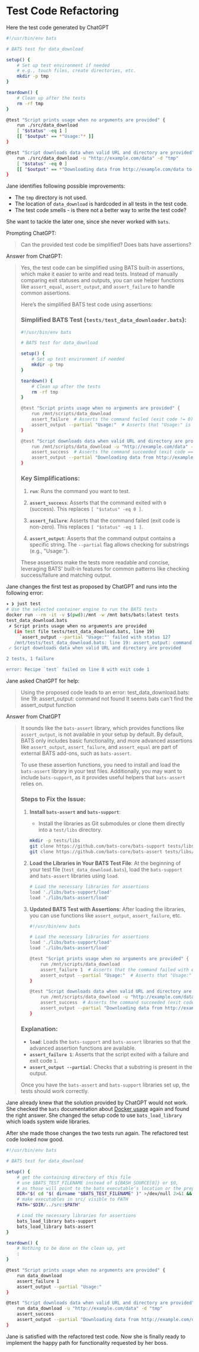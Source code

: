 # Test Code Refactoring

Here the test code generated by ChatGPT

```bash
#!/usr/bin/env bats

# BATS test for data_download

setup() {
    # Set up test environment if needed
    # e.g., touch files, create directories, etc.
    mkdir -p tmp
}

teardown() {
    # Clean up after the tests
    rm -rf tmp
}

@test "Script prints usage when no arguments are provided" {
    run ./src/data_download
    [ "$status" -eq 1 ]
    [[ "$output" == *"Usage:"* ]]
}

@test "Script downloads data when valid URL and directory are provided" {
    run ./src/data_download -u "http://example.com/data" -d "tmp"
    [ "$status" -eq 0 ]
    [[ "$output" == *"Downloading data from http://example.com/data to tmp"* ]]
}
```

Jane identifies following possible improvements:
- The `tmp` directory is not used.
- The location of `data_download` is hardcoded in all tests in the test code.
- The test code smells - is there not a better way to write the test code?

She want to tackle the later one, since she never worked with `bats`.

Prompting ChatGPT:

> Can the provided test code be simplified? Does bats have assertions?

Answer from ChatGPT:

> Yes, the test code can be simplified using BATS built-in assertions, which make it easier to write and read tests. Instead of manually comparing exit statuses and outputs, you can use helper functions like `assert_equal`, `assert_output`, and `assert_failure` to handle common assertions.
> 
> Here’s the simplified BATS test code using assertions:
> 
> ### Simplified BATS Test (`tests/test_data_downloader.bats`):
> ```bash
> #!/usr/bin/env bats
> 
> # BATS test for data_download
> 
> setup() {
>     # Set up test environment if needed
>     mkdir -p tmp
> }
> 
> teardown() {
>     # Clean up after the tests
>     rm -rf tmp
> }
> 
> @test "Script prints usage when no arguments are provided" {
>     run /mnt/scripts/data_download
>     assert_failure  # Asserts the command failed (exit code != 0)
>     assert_output --partial "Usage:"  # Asserts that "Usage:" is part of the output
> }
> 
> @test "Script downloads data when valid URL and directory are provided" {
>     run /mnt/scripts/data_download -u "http://example.com/data" -d "tmp"
>     assert_success  # Asserts the command succeeded (exit code == 0)
>     assert_output --partial "Downloading data from http://example.com/data to tmp"
> }
> ```
> 
> ### Key Simplifications:
> 1. **`run`**: Runs the command you want to test.
>    
> 2. **`assert_success`**: Asserts that the command exited with `0` (success). This replaces `[ "$status" -eq 0 ]`.
> 
> 3. **`assert_failure`**: Asserts that the command failed (exit code is non-zero). This replaces `[ "$status" -eq 1 ]`.
> 
> 4. **`assert_output`**: Asserts that the command output contains a specific string. The `--partial` flag allows checking for substrings (e.g., "Usage:").
> 
> These assertions make the tests more readable and concise, leveraging BATS' built-in features for common patterns like checking success/failure and matching output.

Jane changes the first test as proposed by ChatGPT and runs into the following error:

```bash
✦ ❯ just test
# Use the selected container engine to run the BATS tests
docker run --rm -it -v $(pwd):/mnt -w /mnt bats/bats:latest tests
test_data_download.bats
 ✗ Script prints usage when no arguments are provided
   (in test file tests/test_data_download.bats, line 19)
     `assert_output --partial "Usage:"' failed with status 127
   /mnt/tests/test_data_download.bats: line 19: assert_output: command not found
 ✓ Script downloads data when valid URL and directory are provided

2 tests, 1 failure

error: Recipe `test` failed on line 8 with exit code 1
```

Jane asked ChatGPT for help:

> Using the proposed code leads to an error: test_data_download.bats: line 19: assert_output: command not found
> It seems bats can't find the assert_output function

Answer from ChatGPT

> It sounds like the `bats-assert` library, which provides functions like `assert_output`, is not available in your setup by default. By default, BATS only includes basic functionality, and more advanced assertions like `assert_output`, `assert_failure`, and `assert_equal` are part of external BATS add-ons, such as `bats-assert`.
> 
> To use these assertion functions, you need to install and load the `bats-assert` library in your test files. Additionally, you may want to include `bats-support`, as it provides useful helpers that `bats-assert` relies on.
> 
> ### Steps to Fix the Issue:
> 
> 1. **Install `bats-assert` and `bats-support`**:
>    - Install the libraries as Git submodules or clone them directly into a `test/libs` directory.
>    ```bash
>    mkdir -p tests/libs
>    git clone https://github.com/bats-core/bats-support tests/libs/bats-support
>    git clone https://github.com/bats-core/bats-assert tests/libs/bats-assert
>    ```
> 
> 2. **Load the Libraries in Your BATS Test File**:
>    At the beginning of your test file (`test_data_download.bats`), load the `bats-support` and `bats-assert` libraries using `load`.
> 
>    ```bash
>    # Load the necessary libraries for assertions
>    load './libs/bats-support/load'
>    load './libs/bats-assert/load'
>    ```
> 
> 3. **Updated BATS Test with Assertions**:
>    After loading the libraries, you can use functions like `assert_output`, `assert_failure`, etc.
> 
>    ```bash
>    #!/usr/bin/env bats
> 
>    # Load the necessary libraries for assertions
>    load './libs/bats-support/load'
>    load './libs/bats-assert/load'
> 
>    @test "Script prints usage when no arguments are provided" {
>        run /mnt/scripts/data_download
>        assert_failure 1  # Asserts that the command failed with exit code 1
>        assert_output --partial "Usage:"  # Asserts that "Usage:" is part of the output
>    }
> 
>    @test "Script downloads data when valid URL and directory are provided" {
>        run /mnt/scripts/data_download -u "http://example.com/data" -d "tmp"
>        assert_success  # Asserts the command succeeded (exit code 0)
>        assert_output --partial "Downloading data from http://example.com/data to tmp"
>    }
>    ```
> 
> ### Explanation:
> - **`load`**: Loads the `bats-support` and `bats-assert` libraries so that the advanced assertion functions are available.
> - **`assert_failure 1`**: Asserts that the script exited with a failure and exit code `1`.
> - **`assert_output --partial`**: Checks that a substring is present in the output.
> 
> Once you have the `bats-assert` and `bats-support` libraries set up, the tests should work correctly.

Jane already knew that the solution provided by ChatGPT would not work. She
checked the `bats` documentation about [Docker
usage](https://bats-core.readthedocs.io/en/stable/docker-usage.html#) again and
found the right answer. She changed the setup code to use `bats_load_library`
which loads system wide libraries.

After she made those changes the two tests run again. The refactored test code
looked now good.

```bash
#!/usr/bin/env bats

# BATS test for data_download

setup() {
    # get the containing directory of this file
    # use $BATS_TEST_FILENAME instead of ${BASH_SOURCE[0]} or $0,
    # as those will point to the bats executable's location or the preprocessed file respectively
    DIR="$( cd "$( dirname "$BATS_TEST_FILENAME" )" >/dev/null 2>&1 && pwd )"
    # make executables in src/ visible to PATH
    PATH="$DIR/../src:$PATH"

    # Load the necessary libraries for assertions
    bats_load_library bats-support
    bats_load_library bats-assert
}

teardown() {
    # Nothing to be done on the clean up, yet
    :
}

@test "Script prints usage when no arguments are provided" {
    run data_download
    assert_failure 1
    assert_output --partial "Usage:"
}

@test "Script downloads data when valid URL and directory are provided" {
    run data_download -u "http://example.com/data" -d "tmp"
    assert_success
    assert_output --partial "Downloading data from http://example.com/data to tmp"
}
```

Jane is satisfied with the refactored test code. Now she is finally ready to
implement the happy path for functionality requested by her boss.


